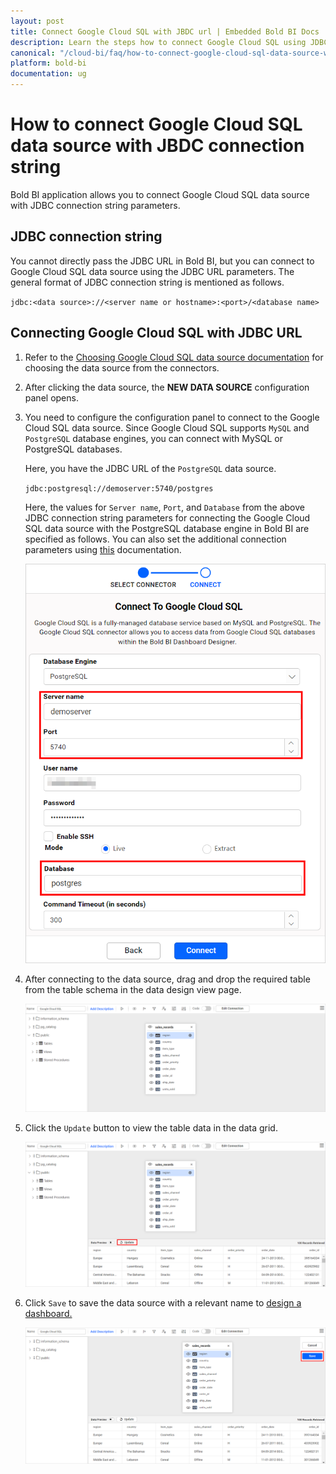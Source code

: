 ```yaml
---
layout: post
title: Connect Google Cloud SQL with JBDC url | Embedded Bold BI Docs
description: Learn the steps how to connect Google Cloud SQL using JDBC connection string in Embedded Bold BI's Web designer.
canonical: "/cloud-bi/faq/how-to-connect-google-cloud-sql-data-source-with-jdbc-connection/"
platform: bold-bi
documentation: ug
---
```

# How to connect Google Cloud SQL data source with JBDC connection string

Bold BI application allows you to connect Google Cloud SQL data source with JDBC connection string parameters.

## JDBC connection string

You cannot directly pass the JDBC URL in Bold BI, but you can connect to Google Cloud SQL data source using the JDBC URL parameters. The general format of JDBC connection string is mentioned as follows. 

`jdbc:<data source>://<server name or hostname>:<port>/<database name>`

## Connecting Google Cloud SQL with JDBC URL
 
1.  Refer to the [Choosing Google Cloud SQL data source documentation](https://help.boldbi.com/embedded-bi/working-with-data-source/data-connectors/google-cloud-sql/#choose-google-cloud-sql-data-source) for choosing the data source from the connectors.

2.	After clicking the data source, the **NEW DATA SOURCE** configuration panel opens.

3.	You need to configure the configuration panel to connect to the Google Cloud SQL data source. Since Google Cloud SQL supports `MySQL` and `PostgreSQL` database engines, you can connect with MySQL or PostgreSQL databases.

    Here, you have the JDBC URL of the `PostgreSQL` data source.
	
    `jdbc:postgresql://demoserver:5740/postgres`

    Here, the values for `Server name`, `Port`, and `Database` from the above JDBC connection string parameters for connecting the Google Cloud SQL data source with the PostgreSQL database engine in Bold BI are specified as follows. You can also set the additional connection parameters using [this](https://help.boldbi.com/embedded-bi/faq/how-to-enable-ssl-through-connection-parameters-for-postgresql-data-source/) documentation.

    ![Configuration panel](/static/assets/embedded/faq/images/configure-cloud-sql.png#max-width=55%)
	
4.	After connecting to the data source, drag and drop the required table from the table schema in the data design view page.
 
    ![Drag table](/static/assets/embedded/faq/images/drag-cloud-sql.png#max-width=100%)
	 
5.	Click the `Update` button to view the table data in the data grid.

    ![Update records](/static/assets/embedded/faq/images/update-cloud-sql.png#max-width=100%)
	
6.	Click `Save` to save the data source with a relevant name to [design a dashboard.](https://help.boldbi.com/embedded-bi/working-with-dashboards/)

    ![Save data source](/static/assets/embedded/faq/images/save-cloud-sql.png#max-width=100%)
	
